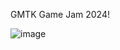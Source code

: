 GMTK Game Jam 2024!

![image](https://github.com/user-attachments/assets/18304903-75fc-428c-854b-913f603134a6)

